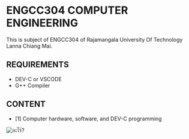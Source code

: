 # ENGCC304 COMPUTER ENGINEERING
This is subject of ENGCC304 of Rajamangala University Of Technology Lanna Chiang Mai.

## REQUIREMENTS
- DEV-C or VSCODE
- G++ Compiler

## CONTENT
- [1] Computer hardware, software, and DEV-C programming

![อะไร๊?](https://c.tenor.com/MnkpnVCLcb0AAAAC/keqing-dance.gif)